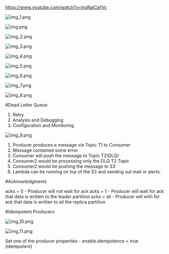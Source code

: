 https://www.youtube.com/watch?v=IsgRatCefVc

![img_1.png](img_1.png) 

![img.png](img.png)

![img_2.png](img_2.png)

![img_3.png](img_3.png)

![img_4.png](img_4.png)

![img_5.png](img_5.png)

![img_6.png](img_6.png)

![img_7.png](img_7.png)

![img_8.png](img_8.png)

#Dead Letter Queue
1) Retry
2) Analysis and Debugging
3) Configuration and Monitoring

![img_9.png](img_9.png)

1) Producer produces a message via Topic T1 to Consumer
2) Message contained some error
3) Consumer will push the message to Topic T2(DLQ)
4) Consumer2 would be processing only the DLQ T2 Topic
5) Consumer2 would be pushing the message to S3
6) Lambda can be running on top of the S3 and sending out mail or alerts.

#Acknowledgments

acks = 0 - Producer will not wait for ack
acks = 1 - Producer will wait for ack that data is written to the leader partition
acks = all - Producer will with for ack that data is written to all the replica partition

#Idempotent Producers

![img_10.png](img_10.png)

![img_11.png](img_11.png)

Set one of the producer properties - enable.idempotence = true (idempotent)


